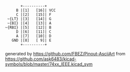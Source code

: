 

	       +----------+
	     B |[1]   [16]| VCC
	     C |[2]   [15]| F
	 ~{LT} |[3]   [14]| G
	 ~{BI} |[4]   [13]| A
	~{RBI} |[5]   [12]| B
	     D |[6]   [11]| C
	     A |[7]   [10]| D
	   GND |[8]   [ 9]| E
	       +----------+


generated by https://github.com/FBEZ/Pinout-AsciiArt from https://github.com/ask6483/kicad-symbols/blob/master/74xx_IEEE.kicad_sym